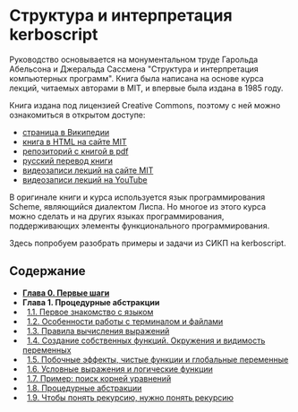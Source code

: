 # Структура и интерпретация kerboscript
Руководство основывается на монументальном труде Гарольда Абельсона 
и Джеральда Сассмена "Структура и интерпретация компьютерных программ".
Книга была написана на основе курса лекций, читаемых авторами в MIT, и 
впервые была издана в 1985 году.

Книга издана под лицензией Creative Commons, поэтому с ней можно ознакомиться в открытом доступе:
* [страница в Википедии](https://ru.wikipedia.org/wiki/%D0%A1%D1%82%D1%80%D1%83%D0%BA%D1%82%D1%83%D1%80%D0%B0_%D0%B8_%D0%B8%D0%BD%D1%82%D0%B5%D1%80%D0%BF%D1%80%D0%B5%D1%82%D0%B0%D1%86%D0%B8%D1%8F_%D0%BA%D0%BE%D0%BC%D0%BF%D1%8C%D1%8E%D1%82%D0%B5%D1%80%D0%BD%D1%8B%D1%85_%D0%BF%D1%80%D0%BE%D0%B3%D1%80%D0%B0%D0%BC%D0%BC)
* [книга в HTML на сайте MIT](http://mitpress.mit.edu/sites/default/files/sicp/full-text/book/book.html)
* [репозиторий с книгой в pdf](https://github.com/sarabander/sicp-pdf)
* [русский перевод книги](http://newstar.rinet.ru/~goga/sicp/sicp.pdf)
* [видеозаписи лекций на сайте MIT](https://ocw.mit.edu/courses/electrical-engineering-and-computer-science/6-001-structure-and-interpretation-of-computer-programs-spring-2005/video-lectures/)
* [видеозаписи лекций на YouTube](https://www.youtube.com/playlist?list=PLE18841CABEA24090)

В оригинале книги и курса используется язык программирования Scheme, являющийся диалектом Лиспа.
Но многое из этого курса можно сделать и на других языках программирования, поддерживающих элементы 
функционального программирования.

Здесь попробуем разобрать примеры и задачи из СИКП на kerboscript.

## Содержание
* [**Глава 0. Первые шаги**](text/ch0/ch0.md)
* **Глава 1. Процедурные абстракции**
* &nbsp;&nbsp;[1.1. Первое знакомство с языком](text/ch1/ch1.1.md)
* &nbsp;&nbsp;[1.2. Особенности работы с терминалом и файлами](text/ch1/ch1.2.md)
* &nbsp;&nbsp;[1.3. Правила вычисления выражений](text/ch1/ch1.3.md)
* &nbsp;&nbsp;[1.4. Создание собственных функций. Окружения и видимость переменных](text/ch1/ch1.4.md)
* &nbsp;&nbsp;[1.5. Побочные эффекты, чистые функции и глобальные переменные](text/ch1/ch1.5.md)
* &nbsp;&nbsp;[1.6. Условные выражения и логические функции](text/ch1/ch1.6.md)
* &nbsp;&nbsp;[1.7. Пример: поиск корней уравнений](text/ch1/ch1.7.md)
* &nbsp;&nbsp;[1.8. Процедурные абстракции](text/ch1/ch1.8.md)
* &nbsp;&nbsp;[1.9. Чтобы понять рекурсию, нужно понять рекурсию](text/ch1/ch1.9.md)
